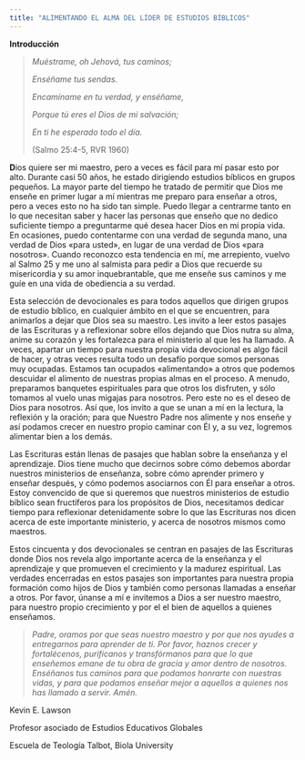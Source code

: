 ```yaml
---
title: "ALIMENTANDO EL ALMA DEL LÍDER DE ESTUDIOS BÍBLICOS"
---
```


**Introducción**

> *Muéstrame, oh Jehová, tus caminos;*
>
> *Enséñame tus sendas.*
>
> *Encamíname en tu verdad, y enséñame,*
>
> *Porque tú eres el Dios de mi salvación;*
>
> *En ti he esperado todo el día.*
>
> (Salmo 25:4-5, RVR 1960)

**D**ios quiere ser mi maestro, pero a veces es fácil para mí pasar esto
por alto. Durante casi 50 años, he estado dirigiendo estudios bíblicos
en grupos pequeños. La mayor parte del tiempo he tratado de permitir que
Dios me enseñe en primer lugar a mí mientras me preparo para enseñar a
otros, pero a veces esto no ha sido tan simple. Puedo llegar a centrarme
tanto en lo que necesitan saber y hacer las personas que enseño que no
dedico suficiente tiempo a preguntarme qué desea hacer Dios en mi propia
vida. En ocasiones, puedo contentarme con una verdad de segunda mano,
una verdad de Dios «para usted», en lugar de una verdad de Dios «para
nosotros». Cuando reconozco esta tendencia en mí, me arrepiento, vuelvo
al Salmo 25 y me uno al salmista para pedir a Dios que recuerde su
misericordia y su amor inquebrantable, que me enseñe sus caminos y me
guíe en una vida de obediencia a su verdad.

Esta selección de devocionales es para todos aquellos que dirigen grupos
de estudio bíblico, en cualquier ámbito en el que se encuentren, para
animarlos a dejar que Dios sea su maestro. Les invito a leer estos
pasajes de las Escrituras y a reflexionar sobre ellos dejando que Dios
nutra su alma, anime su corazón y les fortalezca para el ministerio al
que les ha llamado. A veces, apartar un tiempo para nuestra propia vida
devocional es algo fácil de hacer, y otras veces resulta todo un desafío
porque somos personas muy ocupadas. Estamos tan ocupados «alimentando» a
otros que podemos descuidar el alimento de nuestras propias almas en el
proceso. A menudo, preparamos banquetes espirituales para que otros los
disfruten, y sólo tomamos al vuelo unas migajas para nosotros. Pero este
no es el deseo de Dios para nosotros. Así que, los invito a que se unan
a mí en la lectura, la reflexión y la oración; para que Nuestro Padre
nos alimente y nos enseñe y así podamos crecer en nuestro propio caminar
con Él y, a su vez, logremos alimentar bien a los demás.

Las Escrituras están llenas de pasajes que hablan sobre la enseñanza y
el aprendizaje. Dios tiene mucho que decirnos sobre cómo debemos abordar
nuestros ministerios de enseñanza, sobre cómo aprender primero y enseñar
después, y cómo podemos asociarnos con Él para enseñar a otros. Estoy
convencido de que si queremos que nuestros ministerios de estudio
bíblico sean fructíferos para los propósitos de Dios, necesitamos
dedicar tiempo para reflexionar detenidamente sobre lo que las
Escrituras nos dicen acerca de este importante ministerio, y acerca de
nosotros mismos como maestros.

Estos cincuenta y dos devocionales se centran en pasajes de las
Escrituras donde Dios nos revela algo importante acerca de la enseñanza
y el aprendizaje y que promueven el crecimiento y la madurez espiritual.
Las verdades encerradas en estos pasajes son importantes para nuestra
propia formación como hijos de Dios y también como personas llamadas a
enseñar a otros. Por favor, únanse a mí e invitemos a Dios a ser nuestro
maestro, para nuestro propio crecimiento y por el el bien de aquellos a
quienes enseñamos.

> *Padre, oramos por que seas nuestro maestro y por que nos ayudes a
> entregarnos para aprender de ti. Por favor, haznos crecer y
> fortalécenos, purifícanos y transfórmanos para que lo que enseñemos
> emane de tu obra de gracia y amor dentro de nosotros. Enséñanos tus
> caminos para que podamos honrarte con nuestras vidas, y para que
> podamos enseñar mejor a aquellos a quienes nos has llamado a servir.
> Amén.*

Kevin E. Lawson

Profesor asociado de Estudios Educativos Globales

Escuela de Teología Talbot, Biola University
